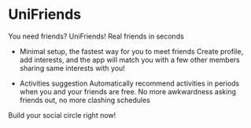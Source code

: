 # UniFriends

You need friends? UniFriends!
Real friends in seconds

- Minimal setup, the fastest way for you to meet friends
Create profile, add interests, and the app will match you with a few other members sharing same interests with you!

- Activities suggestion
Automatically recommend activities in periods when you and your friends are free.
No more awkwardness asking friends out, no more clashing schedules

Build your social circle right now!
